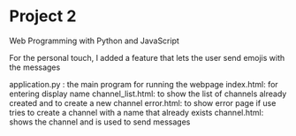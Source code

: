# Project 2

Web Programming with Python and JavaScript

For the personal touch, I added a feature that lets the user send emojis with the messages

application.py : the main program for running the webpage
index.html: for entering display name
channel_list.html: to show the list of channels already created and to create a new channel
error.html: to show error page if use tries to create a channel with a name that already exists
channel.html: shows the channel and is used to send messages 


